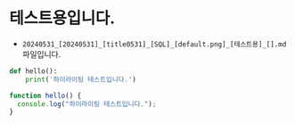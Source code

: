 # 테스트용입니다.

- `20240531_[20240531]_[title0531]_[SQL]_[default.png]_[테스트용]_[].md` 파일입니다.

```python
def hello():
    print('하이라이팅 테스트입니다.')
```

```javascript
function hello() {
  console.log("하이라이팅 테스트입니다.");
}
```
